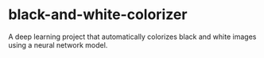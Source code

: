 # black-and-white-colorizer
A deep learning project that automatically colorizes black and white images using a neural network model.
